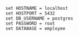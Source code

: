 	set HOSTNAME = localhost
	set HOSTPORT = 5432
	set DB_USERNAME = postgres
	set PASSWORD = root
	set DATABASE = employee